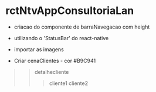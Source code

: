# rctNtvAppConsultoriaLan

- criacao do componente de barraNavegacao com height

- utilizando o 'StatusBar' do react-native

- importar as imagens

* Criar cenaClientes - cor #B9C941
>>detalhecliente
>>>cliente1
>>>cliente2

